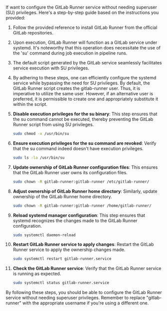 If want to configure the GitLab Runner service without needing superuser (SU) privileges. Here's a step-by-step guide based on the instructions you provided:

1. Follow the provided reference to install GitLab Runner from the official GitLab repositories.
2. Upon execution, GitLab Runner will function as a GitLab service under systemd. It's noteworthy that this operation does necessitate the use of the 'su' command during job execution in pipeline runs.
3. The default script generated by the GitLab service seamlessly facilitates service execution with SU privileges.
4. By adhering to these steps, one can efficiently configure the systemd service while bypassing the need for SU privileges. By default, the GitLab Runner script creates the gitlab-runner user. Thus, it is imperative to utilize the same user. However, if an alternative user is preferred, it is permissible to create one and appropriately substitute it within the script.


1. **Disable execution privileges for the su binary**: This step ensures that the su command cannot be executed, thereby preventing the GitLab Runner script from using SU privileges.
   ```bash
   sudo chmod -x /usr/bin/su
   ```

2. **Ensure execution privileges for the su command are revoked**: Verify that the su command indeed doesn't have execution privileges.
   ```bash
   sudo ls -la /usr/bin/su
   ```

3. **Update ownership of GitLab Runner configuration files**: This ensures that the GitLab Runner user owns its configuration files.
   ```bash
   sudo chown -R gitlab-runner:gitlab-runner /etc/gitlab-runner/
   ```

4. **Adjust ownership of GitLab Runner home directory**: Similarly, update ownership of the GitLab Runner home directory.
   ```bash
   sudo chown -R gitlab-runner:gitlab-runner /home/gitlab-runner/
   ```

5. **Reload systemd manager configuration**: This step ensures that systemd recognizes the changes made to the GitLab Runner configuration.
   ```bash
   sudo systemctl daemon-reload
   ```

6. **Restart GitLab Runner service to apply changes**: Restart the GitLab Runner service to apply the ownership changes made.
   ```bash
   sudo systemctl restart gitlab-runner.service
   ```

7. **Check the GitLab Runner service**: Verify that the GitLab Runner service is running as expected.
   ```bash
   sudo systemctl status gitlab-runner.service
   ```

By following these steps, you should be able to configure the GitLab Runner service without needing superuser privileges. Remember to replace "gitlab-runner" with the appropriate username if you're using a different one.
